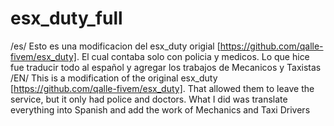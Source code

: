 # esx_duty_full
/es/ Esto es una modificacion del esx_duty origial [https://github.com/qalle-fivem/esx_duty]. El cual contaba solo con policia y medicos. Lo que hice fue traducir todo al español y agregar los trabajos de Mecanicos y Taxistas        /EN/ This is a modification of the original esx_duty [https://github.com/qalle-fivem/esx_duty]. That allowed them to leave the service, but it only had police and doctors. What I did was translate everything into Spanish and add the work of Mechanics and Taxi Drivers

